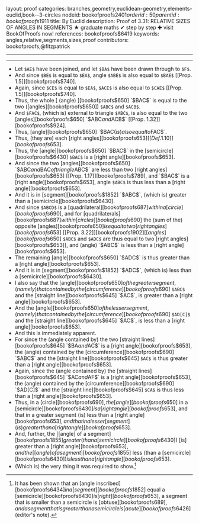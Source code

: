 layout: proof
categories: branches,geometry,euclidean-geometry,elements-euclid,book--3-circles
nodeid: bookofproofs$2401
orderid: 50
parentid: bookofproofs$1911
title: By Euclid
description:  Proof of 3.31: RELATIVE SIZES OF ANGLES IN SEGMENTS &#9733; graduate maths &#10004; step by step &#10010; visit BookOfProofs now!
references: bookofproofs$6419
keywords: angles,relative,segments,sizes,proof
contributors: bookofproofs,@fitzpatrick

---


---



* Let `$AE$` have been joined, and let `$BA$` have been drawn through to `$F$`.
* And since `$BE$` is equal to `$EA$`, angle `$ABE$` is also equal to `$BAE$` [[Prop. 1.5]][bookofproofs$740].
* Again, since `$CE$` is equal to `$EA$`, `$ACE$` is also equal to `$CAE$` [[Prop. 1.5]][bookofproofs$740].
* Thus, the whole [ (angle) ][bookofproofs$650] `$BAC$` is equal to the two ([angles][bookofproofs$650]) `$ABC$` and `$ACB$`.
* And `$FAC$`, (which is) external to triangle `$ABC$`, is also equal to the two [angles][bookofproofs$650] `$ABC$` and `$ACB$` [[Prop. 1.32]][bookofproofs$924].
* Thus, [angle][bookofproofs$650] `$BAC$` (is) also equal to `$FAC$`.
* Thus, (they are) each [right angles][bookofproofs$653] [ [Def. 1.10] ][bookofproofs$653].
* Thus, the [angle][bookofproofs$650] `$BAC$` in the [semicircle][bookofproofs$6430] `$BAC$` is a [right angle][bookofproofs$653].
* And since the two [angles][bookofproofs$650] `$ABC$` and `$BAC$` of triangle `$ABC$` are less than two [right angles][bookofproofs$653] [[Prop. 1.17]][bookofproofs$789], and `$BAC$` is a [right angle][bookofproofs$653], angle `$ABC$` is thus less than a [right angle][bookofproofs$653].
* And it is in [segment][bookofproofs$1852] `$ABC$`, (which is) greater than a [semicircle][bookofproofs$6430].
* And since `$ABCD$` is a [quadrilateral][bookofproofs$687] within a [circle][bookofproofs$690], and for [quadrilaterals][bookofproofs$687] within [circles][bookofproofs$690] the (sum of the) opposite [angles][bookofproofs$650] is equal to two [right angles][bookofproofs$653] [[Prop. 3.22]][bookofproofs$1902] [[angles][bookofproofs$650] `$ABC$` and `$ADC$` are thus equal to two [right angles][bookofproofs$653]], and (angle) `$ABC$` is less than a [right angle][bookofproofs$653].
* The remaining [angle][bookofproofs$650] `$ADC$` is thus greater than a [right angle][bookofproofs$653].
* And it is in [segment][bookofproofs$1852] `$ADC$`, (which is) less than a [semicircle][bookofproofs$6430].
* I also say that the [angle][bookofproofs$650] of the greater segment, (namely) that contained by the [circumference][bookofproofs$690] `$ABC$` and the [straight line][bookofproofs$645] `$AC$`, is greater than a [right angle][bookofproofs$653].
* And the [angle][bookofproofs$650] of the lesser segment, (namely) that contained by the [circumference][bookofproofs$690] `$AD[C]$` and the [straight line][bookofproofs$645] `$AC$`, is less than a [right angle][bookofproofs$653].
* And this is immediately apparent.
* For since the (angle contained by) the two [straight lines][bookofproofs$645] `$BA$` and `$AC$` is a [right angle][bookofproofs$653], the (angle) contained by the [circumference][bookofproofs$690] `$ABC$` and the [straight line][bookofproofs$645] `$AC$` is thus greater than a [right angle][bookofproofs$653].
* Again, since the (angle contained by) the [straight lines][bookofproofs$645] `$AC$` and `$AF$` is a [right angle][bookofproofs$653], the (angle) contained by the [circumference][bookofproofs$690] `$AD[C]$` and the [straight line][bookofproofs$645] `$CA$` is thus less than a [right angle][bookofproofs$653].
* Thus, in a [circle][bookofproofs$690], the [angle][bookofproofs$650] in a [semicircle][bookofproofs$6430] is a [right angle][bookofproofs$653], and that in a greater segment (is) less than a [right angle][bookofproofs$653], and that in a lesser [segment] (is) greater than a [right angle][bookofproofs$653].
* And, further, the [[angle] of a segment][bookofproofs$1855] greater (than a [semicircle][bookofproofs$6430]) [is] greater than a [right angle][bookofproofs$653], and the [[angle] of a segment][bookofproofs$1855] less (than a [semicircle][bookofproofs$6430]) is less than a [right angle][bookofproofs$653].
* (Which is) the very thing it was required to show.[^1]

[^1]: It has been shown that an [angle inscribed][bookofproofs$6434] in a [segment][bookofproofs$1852] equal a [semicircle][bookofproofs$6430] is [right][bookofproofs$653], a segment that is smaller than a semicircle is [obtuse][bookofproofs$689], and a segment that is greater than a semicircle is [acute][bookofproofs$6426] (editor's note).
